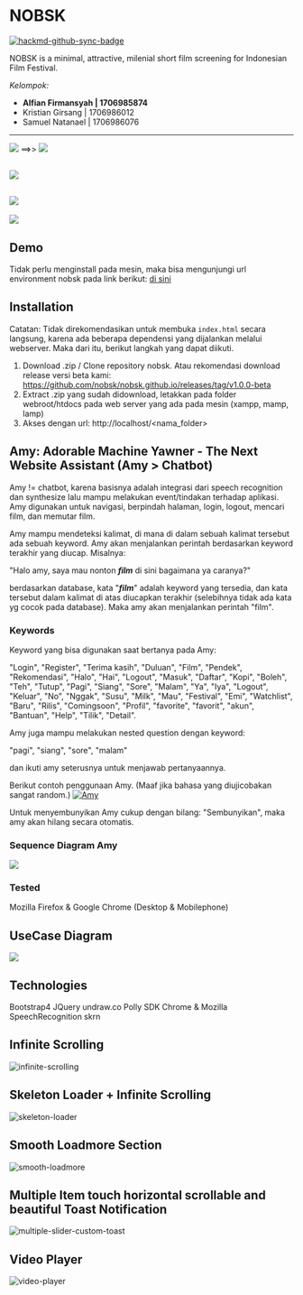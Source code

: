 # NOBSK

[![hackmd-github-sync-badge](https://hackmd.io/g57oFvBCQJ2kNNN1_pBp3g/badge)](https://hackmd.io/g57oFvBCQJ2kNNN1_pBp3g)


NOBSK is a minimal, attractive, milenial short film screening for Indonesian Film Festival.

*Kelompok:*
- **Alfian Firmansyah | 1706985874**
- Kristian Girsang | 1706986012
- Samuel Natanael | 1706986076

---

![](https://i.imgur.com/Z4F7a52.png) ==>> ![](https://i.imgur.com/QIT6a41.png)


![](https://i.imgur.com/NOAPU1T.png)
---
![](https://i.imgur.com/RyfcitG.jpg)
---
![](https://i.imgur.com/hbmiH7U.png)

## Demo

Tidak perlu menginstall pada mesin, maka bisa mengunjungi url environment nobsk pada link berikut: [di sini](https://nobsk.herokuapp.com)

## Installation

Catatan: Tidak direkomendasikan untuk membuka `index.html` secara langsung, karena ada beberapa dependensi yang dijalankan melalui webserver. Maka dari itu, berikut langkah yang dapat diikuti.

1. Download .zip / Clone repository nobsk. Atau rekomendasi download release versi beta kami: https://github.com/nobsk/nobsk.github.io/releases/tag/v1.0.0-beta
2. Extract .zip yang sudah didownload, letakkan pada folder webroot/htdocs pada web server yang ada pada mesin (xampp, mamp, lamp)
3. Akses dengan url: http://localhost/<nama_folder>




## Amy: Adorable Machine Yawner - The Next Website Assistant (Amy > Chatbot)

Amy != chatbot, karena basisnya adalah integrasi dari speech recognition dan synthesize lalu mampu melakukan event/tindakan terhadap aplikasi. Amy digunakan untuk navigasi, berpindah halaman, login, logout, mencari film, dan memutar film.

Amy mampu mendeteksi kalimat, di mana di dalam sebuah kalimat tersebut ada sebuah keyword. Amy akan menjalankan perintah berdasarkan keyword terakhir yang diucap. Misalnya:

"Halo amy, saya mau nonton ***film*** di sini bagaimana ya caranya?"

berdasarkan database, kata "***film***" adalah keyword yang tersedia, dan kata tersebut dalam kalimat di atas diucapkan terakhir (selebihnya tidak ada kata yg cocok pada database). Maka amy akan menjalankan perintah "film".
### Keywords

Keyword yang bisa digunakan saat bertanya pada Amy:

"Login", "Register", "Terima kasih", "Duluan", "Film", "Pendek", "Rekomendasi", "Halo", "Hai", "Logout", "Masuk", "Daftar", "Kopi", "Boleh", "Teh", "Tutup", "Pagi", "Siang", "Sore", "Malam", "Ya", "Iya", "Logout", "Keluar", "No", "Nggak", "Susu", "Milk", "Mau", "Festival", "Emi", "Watchlist", "Baru", "Rilis", "Comingsoon", "Profil", "favorite", "favorit", "akun", "Bantuan", "Help", "Tilik", "Detail".

Amy juga mampu melakukan nested question dengan keyword:

"pagi",
"siang",
"sore",
"malam"

dan ikuti amy seterusnya untuk menjawab pertanyaannya.

Berikut contoh penggunaan Amy. (Maaf jika bahasa yang diujicobakan sangat random.)
[![Amy](http://img.youtube.com/vi/zOL0_gS4VxE/0.jpg)](http://www.youtube.com/watch?v=zOL0_gS4VxE "Amy.")

Untuk menyembunyikan Amy cukup dengan bilang:
"Sembunyikan", maka amy akan hilang secara otomatis.

### Sequence Diagram Amy
![](https://i.imgur.com/rTWliHV.png)

### Tested
Mozilla Firefox & Google Chrome (Desktop & Mobilephone)

## UseCase Diagram

![](https://i.imgur.com/8EjdwIJ.png)


## Technologies

Bootstrap4
JQuery
undraw.co
Polly SDK
Chrome & Mozilla SpeechRecognition
skrn

## Infinite Scrolling
![infinite-scrolling](https://i.imgur.com/iR8hfQf.gif)

## Skeleton Loader + Infinite Scrolling
![skeleton-loader](https://i.imgur.com/7yE8exh.gif)

## Smooth Loadmore Section
![smooth-loadmore](https://i.imgur.com/wrhqbQ6.gif)

## Multiple Item touch horizontal scrollable and beautiful Toast Notification
![multiple-slider-custom-toast](https://i.imgur.com/WulMciB.gif)

## Video Player
![video-player](https://i.imgur.com/ivzRTwn.gif)

